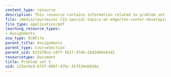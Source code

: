 ```yaml
---
content_type: resource
description: This resource contains information related to problem set 5.
file: /media/courses/ec-722-special-topics-at-edgerton-center-developing-world-prosthetics-spring-2010/125ac6e36f3f066747bc41f534eb018a_MITEC_722S10_pset5.pdf
file_type: application/pdf
learning_resource_types:
- Assignments
ocw_type: OCWFile
parent_title: Assignments
parent_type: CourseSection
parent_uid: b231f0ce-c0ff-5617-4746-2bd2d66e63d2
resourcetype: Document
title: Problem set 5
uid: 125ac6e3-6f3f-0667-47bc-41f534eb018a
---
```

